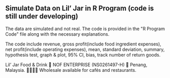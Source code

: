 ## Simulate Data on Lil’ Jar in R Program (code is still under developing)
The data are simulated and not real. The code is provided in the "R Program Code" file along with the necessary explanations.

The code include revenue, gross profit(include food ingredient expenses), net profit(include operating expenses), mean, standard deviation, summary, hypothesis test, graph & plot, 95% CI, bias, track number of return goods.

Lil’ Jar
Food & Drink
🏪 NOF ENTERPRISE (NS0261497-H)
📍 Penang, Malaysia.
🫱🏻‍🫲🏼 Wholesale available for cafés and restaurants.

